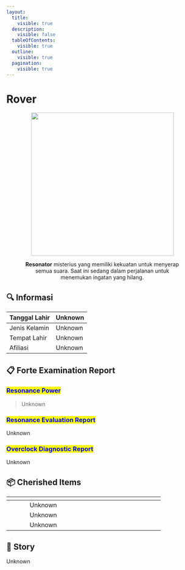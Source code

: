 ```yaml
---
layout:
  title:
    visible: true
  description:
    visible: false
  tableOfContents:
    visible: true
  outline:
    visible: true
  pagination:
    visible: true
---
```


# Rover



<div align="center"><figure><img src="https://wuthering.wiki/img/rolecard_1501.png" alt="" width="375"><figcaption><p><strong>Resonator</strong> misterius yang memiliki kekuatan untuk menyerap semua suara. Saat ini sedang dalam perjalanan untuk menemukan ingatan yang hilang.</p></figcaption></figure></div>

## :mag: Informasi

| Tanggal Lahir | Unknown |
| ------------- | ------- |
| Jenis Kelamin | Unknown |
| Tempat Lahir  | Unknown |
| Afiliasi      | Unknown |

## :clipboard: Forte Examination Report

### <mark style="color:blue;">**Resonance Power**</mark>

> Unknown

### <mark style="color:blue;">Resonance Evaluation Report</mark>

Unknown

### <mark style="color:blue;">Overclock Diagnostic Report</mark>

Unknown

## :package: Cherished Items

<table data-header-hidden><thead><tr><th width="178" align="center"></th><th width="180"></th><th></th></tr></thead><tbody><tr><td align="center">Unknown</td><td></td><td></td></tr><tr><td align="center">Unknown</td><td></td><td></td></tr><tr><td align="center">Unknown</td><td></td><td></td></tr></tbody></table>

## :scroll: Story

Unknown
